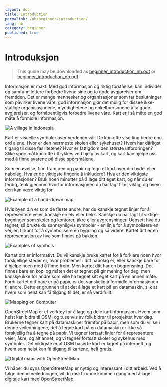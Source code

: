 ```yaml
---
layout: doc
title: Introduction
permalink: /nb/beginner/introduction/
lang: nb
category: beginner
published: true
---
```



Introduksjon
============

> This guide may be downloaded as [beginner_introduction_nb.odt](/files/beginner_introduction_nb.odt) or [beginner_introduction_nb.pdf](/files/beginner_introduction_nb.pdf)  

Informasjon er makt. Med god informasjon og riktig forståelse, kan individer og samfunn lettere forbedre livene sine og ta gode avgjørelser om fremtiden. Det er mange mennesker og organisasjoner som tar beslutninger som påvirker livene våre, god informasjon gjør det mulig for dissee ikke-statlige organisasjonene, myndighetene og enkeltpersonene å ta gode avgjørelser, og forhåpentligvis forbedre livene våre. Kart er i så måte en god måte å formidle informasjon.

![A village in Indonesia][]

Kart er visuelle symboler over verdenen vår. De kan ofte vise ting bedre enn ord alene. Hvor er den nærmeste skolen eller sykehuset? Hvem har dårligst tilgang til disse fasilitetene? Hvor er fattigdom den største utfordringen? Slike spørsmål kan ofte uttrykkes ved hjelp av kart, og kart kan hjelpe oss med å finne svarene på disse spørsmålene.

Som en øvelse, finn fram pen og papir og tegn et kart over din bydel eller nabolag. Hva er de viktigste tingene å inkludere? Hva er den viktigste informasjonen? Bruk noen minutter på å lage ditt eget kart, og når du er ferdig, tenk gjennom hvorfor informasjonen du har lagt til er viktig, og hvem den kan være viktig for.

![Example of a hand-drawn map][]

Hvis byen din er som de fleste andre, har du kanskje tegnet linjer for å representere veier, kanskje en elv eller bekk. Kanskje du har lagt til viktige bygninger som skoler og kontorer, åkre eller avgrensninger. Uansett hva du tegnet, så brukte du sannsynligvis symboler - en linje for å symbolisere en vei, en firkant for å symnbolisere en bygning og så videre. Kartet ditt er en representasjon av hva som finnes på bakken.

![Examples of symbols][]

Kartet ditt er informativt. Du vil kanskje bruke kartet for å forklare noen hvor forskjellige steder er, hvor problemer i ditt nabolag er, eller kanskje bare for å hjelpe noen med å finne frem. Men kartet ditt har en begrensning. Det finnes bare en kopi og måten det er tegnet på gir mening for deg, men kanskje ikke for andre som ville ha tegnet sitt eget kart på en annen måte.
Fordi kartet ditt bare er på papir, er det vanskelig å formidle informasjonen til andre. Dette er grunnen til at det å lage et kart på en datamaskin, slik at hvem som helst kan få tilgang til det, er så verdifullt.

![Mapping on Computer][]

OpenStreetMap er et verktøy for å lage og dele kartinformasjon. Hvem som helst kan bidra til OSM, og tusenvis av folk bidrar til prosjektet hver dag. Brukerne tegner kart på datamaskiner fremfor på papir, men som du vil se i denne veiledningene, det å tegne kart på en datamaskin er ikke så forskjellig fra å tegne på papir. Vi tegner fortsatt linjer for å representere veier, åkre, og alt annet, og vi tegner fortsatt skoler og sykehus med symboler. Det viktigste er at OSM baserte kart er lagret på internett, og hvem som helst kan få tilgang til kartene, helt gratis. 


![Digital maps with OpenStreetMap][]

Vi håper du syns OpenStreetMap er nyttig og interessant i ditt arbeid. Ved å følge denne veiledningen, vil du raskt kunne komme i gang med å lage digitale kart med OpenStreetMap.


[A village in Indonesia]: /images/beginner/village-in-indonesia.png
[Example of a hand-drawn map]: /images/beginner/hand-drawn-map.png
[Examples of symbols]: /images/beginner/examples-of-symbols.png
[Mapping on Computer]: /images/beginner/mapping-on-computer.png
[Digital maps with OpenStreetMap]: /images/beginner/digital-maps-with-osm.png
